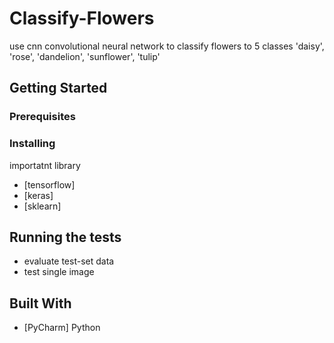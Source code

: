 # Classify-Flowers
use cnn convolutional neural network to classify flowers to 5 classes 
'daisy', 'rose', 'dandelion', 'sunflower', 'tulip'

## Getting Started

### Prerequisites

### Installing
 importatnt library 
 * [tensorflow] 
 * [keras]
 * [sklearn]

## Running the tests
* evaluate test-set data
* test single image

## Built With
* [PyCharm] Python
